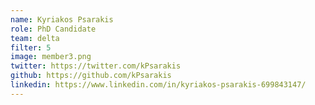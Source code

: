 ```yaml
---
name: Kyriakos Psarakis
role: PhD Candidate
team: delta
filter: 5
image: member3.png
twitter: https://twitter.com/kPsarakis
github: https://github.com/kPsarakis
linkedin: https://www.linkedin.com/in/kyriakos-psarakis-699843147/
---
```

